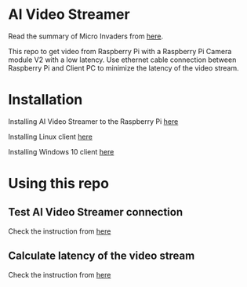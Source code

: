 # AI Video Streamer

Read the summary of Micro Invaders from [here](https://github.com/robot-uprising-hq/ai-guide).

This repo to get video from Raspberry Pi with a Raspberry Pi Camera module V2 with a low latency. Use ethernet cable connection between Raspberry Pi and Client PC to minimize the latency of the video stream.

# Installation
Installing AI Video Streamer to the Raspberry Pi [here](docs/AI-Video-Streamer-Installation.md)

Installing Linux client [here](docs/Linux-Client-Installation.md)

Installing Windows 10 client [here](docs/Window-Client-Installation.md)

# Using this repo
## Test AI Video Streamer connection
Check the instruction from [here](docs/Testing-AI-Video-Streamer.md)

## Calculate latency of the video stream
Check the instruction from [here](docs/Calculate-Latency-of-Video-Stream.md)
